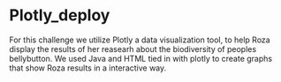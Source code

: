 # Plotly_deploy
For this challenge we utilize Plotly a data visualization tool, to help Roza display the results of her reasearh about the biodiversity of peoples bellybutton. We used Java and HTML tied in with plotly to create graphs that show Roza results in a interactive way.
